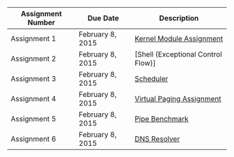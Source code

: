 | **Assignment Number** |	**Due Date** | **Description**          |
| ---------------------- | --------------- | ------------------------ |
| Assignment 1 	         |February 8, 2015 | [Kernel Module Assignment](https://github.com/CSUChico-CSCI340/CSCI340-KernelHacking "CSCI340-KernelHacking")|
| Assignment 2 	         |February 8, 2015 | [Shell (Exceptional Control Flow)]|
| Assignment 3 	         |February 8, 2015 |  [Scheduler](https://github.com/CSUChico-CSCI340/CSCI340-Scheduler "CSCI340-Scheduler")|
| Assignment 4 	         |February 8, 2015 | [Virtual Paging Assignment](https://github.com/CSUChico-CSCI340/CSCI340-Virtual-Paging-Assignment "CSCI340-Virtual-Paging-Assignment")|
| Assignment 5 	         |February 8, 2015 | [Pipe Benchmark](https://github.com/CSUChico-CSCI340/CSCI340-IPC-PipeBenchmark "CSCI340-IPC-PipeBenchmark")|
| Assignment 6 	         |February 8, 2015 | [DNS Resolver](https://github.com/CSUChico-CSCI340/CSCI340-DNS-Name-Resolution-Engine "CSCI340-DNS-Name-Resolution-Engine")|

